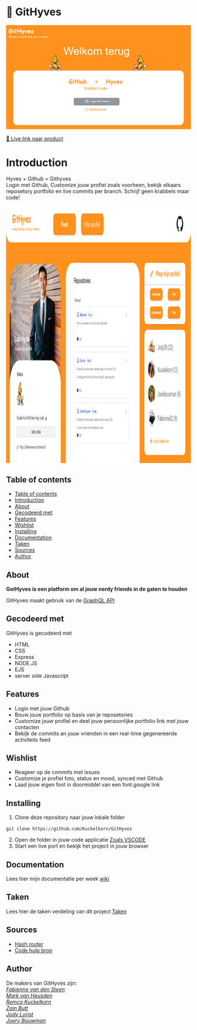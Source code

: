 # 🍌 GitHyves
<img src="https://github.com/Kuckelkorn/GitHyves/blob/main/assets/V2.png" width=530 >

[ 🍌 Live link naar product](/)

# Introduction
Hyves + Github = Githyves<br>
Login met Github, Customize jouw profiel zoals voorheen, bekijk elkaars reposetory portfolio en live commits per branch.
Schrijf geen krabbels maar code!

<img src="https://github.com/Kuckelkorn/GitHyves/blob/main/assets/Home%20structuur.png" height="700" alt="banner">

## Table of contents
  - [Table of contents](#table-of-contents)
  - [Introduction](#introduction)
  - [About](#about)
  - [Gecodeerd met](#gecodeerd-met)
  - [Features](#features)
  - [Wishlist](#wishlist)
  - [Installing](#installing)
  - [Documentation](#documentation)
  - [Taken](#taken)
  - [Sources](#sources)
  - [Author](#author)

## About
**GotHyves is een platform om al jouw nerdy friends in de gaten te houden**

GitHyves maakt gebruik van de [GraphQL API](https://docs.github.com/en/graphql/overview/about-the-graphql-api)

## Gecodeerd met
GitHyves is gecodeerd met 
- HTML
- CSS
- Express
- NODE.JS
- EJS
- server side Javascript 

## Features
<ul>
  <li>Login met jouw Github</li>
  <li>Bouw jouw portfolio op basis van je reposetories</li>
  <li>Customize jouw profiel en deel jouw persoonlijke portfolio link met jouw contacten</li>
  <li>Bekijk de commits an jouw vrienden in een real-time gegenereerde activiteits feed</li>
</ul>

## Wishlist
<ul>
  <li>Reageer op de commits met issues</li>
  <li>Customize je profiel foto, status en mood, synced met Github</li>
  <li>Laad jouw eigen font in doormiddel van een font.google link</li>
</ul>

## Installing
1. Clone deze repository naar jouw lokale folder
```
git clone https://github.com/Kuckelkorn/GitHyves
```
2. Open de folder in jouw code applicatie [Zoals VSCODE](https://code.visualstudio.com/Download)
3. Start een live port en bekijk het project in jouw browser

## Documentation
Lees hier mijn documentatie per week [wiki](https://github.com/Fabienne02/Quotes/wiki)

## Taken 
Lees hier de taken verdeling van dit project [Taken](https://github.com/Kuckelkorn/GitHyves/projects/1)

## Sources
- [Hash router](http://projects.jga.me/routie/)
- [Code hulp bron](https://developer.mozilla.org/en-US/)


## Author
De makers van GitHyves zijn: <br>
[*Fabienne van den Steen*](https://github.com/Fabienne02) <br>
[*Mark van Heusden*](https://github.com/markvheusden) <br>
[*Remco Kuckelkorn*](https://github.com/Kuckelkorn) <br>
[*Zain Butt*](https://github.com/zainuwachtig) <br>
[*Jody Lorist*](https://github.com/jody29) <br>
[*Joery Bouwman*](https://github.com/joeriBouwman25)


